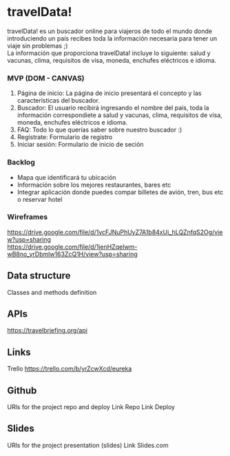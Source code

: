 # travelData!

travelData! es un buscador online para viajeros de todo el mundo donde introduciendo un país recibes toda la información necesaria para tener un viaje sin problemas ;) <br>
La información que proporciona travelData! incluye lo siguiente: salud y vacunas, clima, requisitos de visa, moneda, enchufes eléctricos e idioma.


### MVP (DOM - CANVAS)
<ol>

<li>Página de inicio: La página de inicio presentará el concepto y las características del buscador. </li>
<li>Buscador: El usuario recibirá ingresando el nombre del país, toda la información correspondiete a salud y vacunas, clima, requisitos de visa, moneda, enchufes eléctricos e idioma.
<li>FAQ: Todo lo que querías saber sobre nuestro buscador :) </li>
<li>Regístrate: Formulario de registro </li>
<li>Iniciar sesión: Formulario de inicio de seción </li>

</ol>	


### Backlog

<ul>
<li>Mapa que identificará tu ubicación  </li>
<li>Información sobre los mejores restaurantes, bares etc </li>
<li>Integrar aplicación donde puedes compar billetes de avión, tren, bus etc o reservar hotel</li>
</ul>

### Wireframes
https://drive.google.com/file/d/1vcFJNuPhUyZ7A1b84xUj_hLQZnfqS2Og/view?usp=sharing <br>
https://drive.google.com/file/d/1jenHZqeIwm-wB8no_yrDbmlw163ZcQ1H/view?usp=sharing

## Data structure
Classes and methods definition

## APIs
https://travelbriefing.org/api

## Links
Trello 
https://trello.com/b/yrZcwXcd/eureka

## Github
URls for the project repo and deploy Link Repo Link Deploy

## Slides
URls for the project presentation (slides) Link Slides.com
